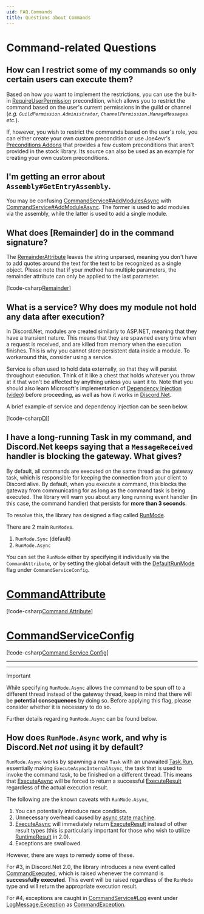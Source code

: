 ```yaml
---
uid: FAQ.Commands
title: Questions about Commands
---
```


# Command-related Questions

## How can I restrict some of my commands so only certain users can execute them?

Based on how you want to implement the restrictions, you can use the
built-in [RequireUserPermission] precondition, which allows you to
restrict the command based on the user's current permissions in the
guild or channel (*e.g. `GuildPermission.Administrator`,
`ChannelPermission.ManageMessages` etc.*).

If, however, you wish to restrict the commands based on the user's
role, you can either create your own custom precondition or use
Joe4evr's [Preconditions Addons] that provides a few custom
preconditions that aren't provided in the stock library.
Its source can also be used as an example for creating your own
custom preconditions.

[RequireUserPermission]: xref:Discord.Commands.RequireUserPermissionAttribute
[Preconditions Addons]: https://github.com/Joe4evr/Discord.Addons/tree/master/src/Discord.Addons.Preconditions

## I'm getting an error about `Assembly#GetEntryAssembly`.

You may be confusing [CommandService#AddModulesAsync] with
[CommandService#AddModuleAsync]. The former is used to add modules
via the assembly, while the latter is used to add a single module.

[CommandService#AddModulesAsync]: xref:Discord.Commands.CommandService.AddModulesAsync*
[CommandService#AddModuleAsync]: xref:Discord.Commands.CommandService.AddModuleAsync*

## What does [Remainder] do in the command signature?

The [RemainderAttribute] leaves the string unparsed, meaning you
don't have to add quotes around the text for the text to be
recognized as a single object. Please note that if your method has
multiple parameters, the remainder attribute can only be applied to
the last parameter.

[!code-csharp[Remainder](samples/Remainder.cs)]

[RemainderAttribute]: xref:Discord.Commands.RemainderAttribute

## What is a service? Why does my module not hold any data after execution?

In Discord.Net, modules are created similarly to ASP.NET, meaning
that they have a transient nature. This means that they are spawned
every time when a request is received, and are killed from memory
when the execution finishes. This is why you cannot store persistent
data inside a module. To workaround this, consider using a service.

Service is often used to hold data externally, so that they will
persist throughout execution. Think of it like a chest that holds
whatever you throw at it that won't be affected by anything unless
you want it to. Note that you should also learn Microsoft's
implementation of [Dependency Injection] \([video]) before proceeding, as well
as how it works in [Discord.Net](xref:Guides.Commands.Intro#usage-in-modules).

A brief example of service and dependency injection can be seen below.

[!code-csharp[DI](samples/DI.cs)]

[Dependency Injection]: https://docs.microsoft.com/en-us/aspnet/core/fundamentals/dependency-injection
[video]: https://www.youtube.com/watch?v=QtDTfn8YxXg

## I have a long-running Task in my command, and Discord.Net keeps saying that a `MessageReceived` handler is blocking the gateway. What gives?

By default, all commands are executed on the same thread as the
gateway task, which is responsible for keeping the connection from
your client to Discord alive. By default, when you execute a command,
this blocks the gateway from communicating for as long as the command
task is being executed. The library will warn you about any long
running event handler (in this case, the command handler) that
persists for **more than 3 seconds**.

To resolve this, the library has designed a flag called [RunMode].

There are 2 main `RunMode`s.

1. `RunMode.Sync` (default)
2. `RunMode.Async`

You can set the `RunMode` either by specifying it individually via
the `CommandAttribute`, or by setting the global default with
the [DefaultRunMode] flag under `CommandServiceConfig`.

# [CommandAttribute](#tab/cmdattrib)

[!code-csharp[Command Attribute](samples/runmode-cmdattrib.cs)]

# [CommandServiceConfig](#tab/cmdconfig)

[!code-csharp[Command Service Config](samples/runmode-cmdconfig.cs)]

***

***

> [!IMPORTANT]
> While specifying `RunMode.Async` allows the command to be spun off
> to a different thread instead of the gateway thread,
> keep in mind that there will be **potential consequences**
> by doing so. Before applying this flag, please
> consider whether it is necessary to do so.
>
> Further details regarding `RunMode.Async` can be found below.

[RunMode]: xref:Discord.Commands.RunMode
[CommandAttribute]: xref:Discord.Commands.CommandAttribute
[DefaultRunMode]: xref:Discord.Commands.CommandServiceConfig.DefaultRunMode

## How does `RunMode.Async` work, and why is Discord.Net *not* using it by default?

`RunMode.Async` works by spawning a new `Task` with an unawaited
[Task.Run], essentially making `ExecuteAsyncInternalAsync`, the task
that is used to invoke the command task, to be finished on a
different thread. This means that [ExecuteAsync] will be forced to
return a successful [ExecuteResult] regardless of the actual
execution result.

The following are the known caveats with `RunMode.Async`,

1. You can potentially introduce race condition.
2. Unnecessary overhead caused by [async state machine].
3. [ExecuteAsync] will immediately return [ExecuteResult] instead of
 other result types (this is particularly important for those who wish
 to utilize [RuntimeResult] in 2.0).
4. Exceptions are swallowed.

However, there are ways to remedy some of these.

For #3, in Discord.Net 2.0, the library introduces a new event called
[CommandExecuted], which is raised whenever the command is
**successfully executed**. This event will be raised regardless of
the `RunMode` type and will return the appropriate execution result.

For #4, exceptions are caught in [CommandService#Log] event under
[LogMessage.Exception] as [CommandException].

[Task.Run]: https://docs.microsoft.com/en-us/dotnet/api/system.threading.tasks.task.run
[async state machine]: https://www.red-gate.com/simple-talk/dotnet/net-tools/c-async-what-is-it-and-how-does-it-work/
[ExecuteAsync]: xref:Discord.Commands.CommandService.ExecuteAsync*
[ExecuteResult]: xref:Discord.Commands.ExecuteResult
[RuntimeResult]: xref:Discord.Commands.RuntimeResult
[CommandExecuted]: xref:Discord.Commands.CommandService.CommandExecuted
[CommandService#Log]: xref:Discord.Commands.CommandService.Log
[LogMessage.Exception]: xref:Discord.LogMessage.Exception*
[CommandException]: xref:Discord.Commands.CommandException